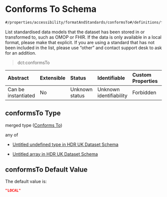 # Conforms To Schema

```txt
#/properties/accessibility/formatAndStandards/conformsTo#/definitions/formatAndStandards/properties/conformsTo
```

List standardised data models that the dataset has been stored in or transformed to, such as OMOP or FHIR. If the data is only available in a local format, please make that explicit. If you are using a standard that has not been included in the list, please use “other” and contact support desk to ask for an addition.

> dct:conformsTo

| Abstract            | Extensible | Status         | Identifiable            | Custom Properties | Additional Properties | Access Restrictions | Defined In                                                                                        |
| :------------------ | :--------- | :------------- | :---------------------- | :---------------- | :-------------------- | :------------------ | :------------------------------------------------------------------------------------------------ |
| Can be instantiated | No         | Unknown status | Unknown identifiability | Forbidden         | Allowed               | none                | [dataset.schema.json*](../../../schema/dataset/latest/dataset.schema.json "open original schema") |

## conformsTo Type

merged type ([Conforms To](dataset-definitions-formatandstandards-properties-conforms-to.md))

any of

*   [Untitled undefined type in HDR UK Dataset Schema](dataset-definitions-formatandstandards-properties-conforms-to-anyof-0.md "check type definition")

*   [Untitled array in HDR UK Dataset Schema](dataset-definitions-formatandstandards-properties-conforms-to-anyof-1.md "check type definition")

## conformsTo Default Value

The default value is:

```json
"LOCAL"
```
